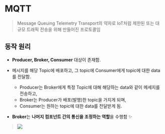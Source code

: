 # MQTT
> Message Queuing Telemetry Transport의 약자로 IoT처럼 제한된 또는 대규모 트래픽 전송을 위해 만들어진 프로토콜임

## 동작 원리
+ **Producer, Broker, Consumer** 대상이 존재함.
+ 메시지를 해당 Topic에 배포하고, 그 topic에 Consumer에게 topic에 대한 data를 전달함.
   + Producer는 Broker에게 특정 Topic에 대해 해당하는 data와 같이 메세지를 전송하고,   
   + Broker는 Producer가 배포(발행)한 topic을 가지게 되며,
   + Consumer는 원하는 topic에 대한 data를 전달받게 됨.   

+ **Broker**는 **나머지 컴포넌트 간의 통신을 조정하는 역할**을 수행함 ✨

> <img src="https://user-images.githubusercontent.com/72974863/152911115-35427e47-3377-400e-984b-ae5c5da9140b.png">   

